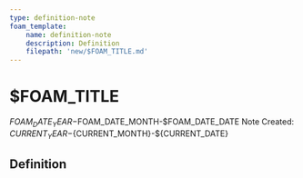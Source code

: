 ```yaml
---
type: definition-note
foam_template:
    name: definition-note
    description: Definition
    filepath: 'new/$FOAM_TITLE.md'
---
```

# $FOAM_TITLE
$FOAM_DATE_YEAR-$FOAM_DATE_MONTH-$FOAM_DATE_DATE
Note Created: ${CURRENT_YEAR}-${CURRENT_MONTH}-${CURRENT_DATE}

## Definition

